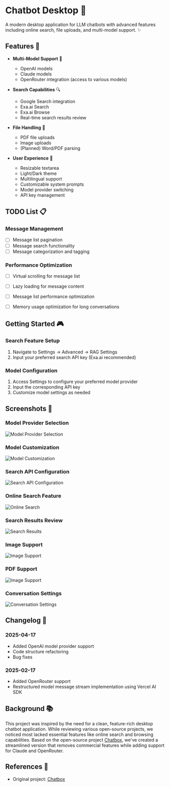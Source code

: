 # Chatbot Desktop 🤖

A modern desktop application for LLM chatbots with advanced features including online search, file uploads, and multi-model support. ✨

## Features 🚀

- **Multi-Model Support** 🧠
  - OpenAI models
  - Claude models
  - OpenRouter integration (access to various models)

- **Search Capabilities** 🔍
  - Google Search integration
  - Exa.ai Search
  - Exa.ai Browse
  - Real-time search results review

- **File Handling** 📁
  - PDF file uploads
  - Image uploads
  - (Planned) Word/PDF parsing

- **User Experience** 🎯
  - Resizable textarea
  - Light/Dark theme 
  - Multilingual support
  - Customizable system prompts
  - Model provider switching
  - API key management

## TODO List 📋

### Message Management
- [ ] Message list pagination
- [ ] Message search functionality
- [ ] Message categorization and tagging

### Performance Optimization
- [ ] Virtual scrolling for message list
- [ ] Lazy loading for message content
- [ ] Message list performance optimization
- [ ] Memory usage optimization for long conversations


## Getting Started 🎮

### Search Feature Setup
1. Navigate to Settings -> Advanced -> RAG Settings
2. Input your preferred search API key (Exa.ai recommended)

### Model Configuration
1. Access Settings to configure your preferred model provider
2. Input the corresponding API key
3. Customize model settings as needed

## Screenshots 📸

### Model Provider Selection
![Model Provider Selection](./screenshots/Screenshot%202025-04-17%20174853.png)

### Model Customization
![Model Customization](./screenshots/Screenshot%202025-04-17%20174916.png)

### Search API Configuration
![Search API Configuration](./screenshots/Screenshot%202025-04-17%20174941.png)

### Online Search Feature
![Online Search](./screenshots/Screenshot%202025-04-17%20230030.png)

### Search Results Review
![Search Results](./screenshots/Screenshot%202025-04-17%20175113.png)

### Image Support
![Image Support](./screenshots/Screenshot%202025-04-17%20230341.png)

### PDF Support
![Image Support](./screenshots/Screenshot%202025-04-17%20232206.png)

### Conversation Settings
![Conversation Settings](./screenshots/Screenshot%202025-04-17%20174756.png)

## Changelog 📝

### 2025-04-17
- Added OpenAI model provider support
- Code structure refactoring
- Bug fixes

### 2025-02-17
- Added OpenRouter support
- Restructured model message stream implementation using Vercel AI SDK

## Background 📚

This project was inspired by the need for a clean, feature-rich desktop chatbot application. While reviewing various open-source projects, we noticed most lacked essential features like online search and browsing capabilities. Based on the open-source project [Chatbox](https://github.com/Bin-Huang/chatbox.git), we've created a streamlined version that removes commercial features while adding support for Claude and OpenRouter.

## References 🔗

- Original project: [Chatbox](https://github.com/Bin-Huang/chatbox.git)
